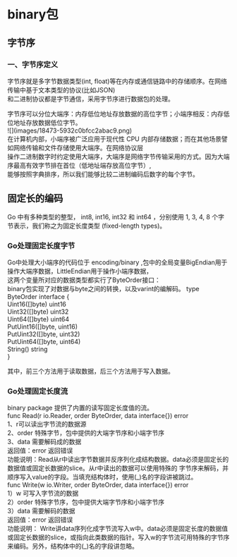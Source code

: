<h1>binary包</h1>
<h2>字节序</h2>
<h3>一、字节序定义</h3>
<p>字节序就是多字节数据类型(int, float)等在内存或通信链路中的存储顺序。在网络传输中基于文本类型的协议(比如JSON)<br>
和二进制协议都是字节通信，采用字节序进行数据包的处理。</p>
<p>字节序可以分位大端序：内存低位地址存放数据的高位字节；小端序相反：内存低位地址存放数据低位字节。<br>
![](images/18473-5932c0bfcc2abac9.png)<br>
在计算机内部，小端序被广泛应用于现代性 CPU 内部存储数据；而在其他场景譬如网络传输和文件存储使用大端序。在网络协议层<br>
操作二进制数字时约定使用大端序，大端序是网络字节传输采用的方式。因为大端序最高有效字节排在首位（低地址端存放高位字节）,<br>
能够按照字典排序，所以我们能够比较二进制编码后数字的每个字节。

<h2>固定长的编码</h2>
Go 中有多种类型的整型， int8, int16, int32 和 int64 ，分别使用 1, 3, 4, 8 个字节表示，我们称之为固定长度类型 (fixed-length types)。<br>

<h3>Go处理固定长度字节</h3>

Go中处理大小端序的代码位于 encoding/binary ,包中的全局变量BigEndian用于操作大端序数据，LittleEndian用于操作小端序数据，<br>这两个变量所对应的数据类型都实行了ByteOrder接口：<br>
binary包实现了对数据与byte之间的转换，以及varint的编解码。
type ByteOrder interface { <br>
    Uint16([]byte) uint16  <br>
    Uint32([]byte) uint32  <br>
    Uint64([]byte) uint64  <br>
    PutUint16([]byte, uint16)  <br>
    PutUint32([]byte, uint32)  <br>
    PutUint64([]byte, uint64)  <br>
    String() string            <br>
}                              <br>
    
其中，前三个方法用于读取数据，后三个方法用于写入数据。

<h3>Go处理固定长度流</h3>
binary package 提供了内置的读写固定长度值的流。<br>
func Read(r io.Reader, order ByteOrder, data interface{}) error  <br>
1、r可以读出字节流的数据源<br>
2、order 特殊字节，包中提供的大端字节序和小端字节序<br>
3、data 需要解码成的数据<br>
返回值：error  返回错误<br>
功能说明：Read从r中读出字节数据并反序列化成结构数据。data必须是固定长的数据值或固定长数据的slice。从r中读出的数据可以使用特殊的 字节序来解码，并顺序写入value的字段。当填充结构体时，使用(_)名的字段讲被跳过。<br>
func Write(w io.Writer, order ByteOrder, data interface{}) error  <br>
1）w  可写入字节流的数据<br>
2）order  特殊字节序，包中提供大端字节序和小端字节序<br>
3）data  需要解码的数据<br>
返回值：error  返回错误<br>
功能说明：
Write讲data序列化成字节流写入w中。data必须是固定长度的数据值或固定长数据的slice，或指向此类数据的指针。写入w的字节流可用特殊的字节序来编码。另外，结构体中的(_)名的字段讲忽略。<br>